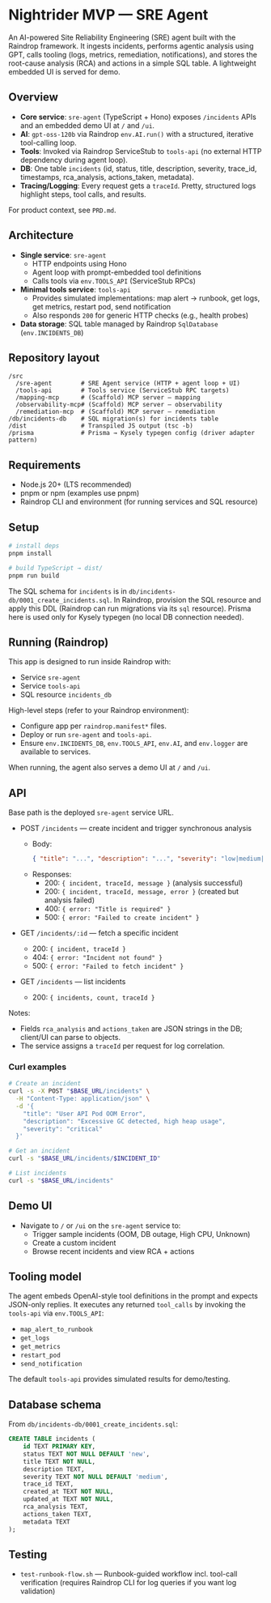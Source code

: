# Nightrider MVP — SRE Agent

An AI-powered Site Reliability Engineering (SRE) agent built with the Raindrop framework. It ingests incidents, performs agentic analysis using GPT, calls tooling (logs, metrics, remediation, notifications), and stores the root-cause analysis (RCA) and actions in a simple SQL table. A lightweight embedded UI is served for demo.

## Overview
- **Core service**: `sre-agent` (TypeScript + Hono) exposes `/incidents` APIs and an embedded demo UI at `/` and `/ui`.
- **AI**: `gpt-oss-120b` via Raindrop `env.AI.run()` with a structured, iterative tool-calling loop.
- **Tools**: Invoked via Raindrop ServiceStub to `tools-api` (no external HTTP dependency during agent loop).
- **DB**: One table `incidents` (id, status, title, description, severity, trace_id, timestamps, rca_analysis, actions_taken, metadata).
- **Tracing/Logging**: Every request gets a `traceId`. Pretty, structured logs highlight steps, tool calls, and results.

For product context, see `PRD.md`.

## Architecture
- **Single service**: `sre-agent`
  - HTTP endpoints using Hono
  - Agent loop with prompt-embedded tool definitions
  - Calls tools via `env.TOOLS_API` (ServiceStub RPCs)
- **Minimal tools service**: `tools-api`
  - Provides simulated implementations: map alert → runbook, get logs, get metrics, restart pod, send notification
  - Also responds `200` for generic HTTP checks (e.g., health probes)
- **Data storage**: SQL table managed by Raindrop `SqlDatabase` (`env.INCIDENTS_DB`)

## Repository layout
```
/src
  /sre-agent        # SRE Agent service (HTTP + agent loop + UI)
  /tools-api        # Tools service (ServiceStub RPC targets)
  /mapping-mcp      # (Scaffold) MCP server — mapping
  /observability-mcp# (Scaffold) MCP server — observability
  /remediation-mcp  # (Scaffold) MCP server — remediation
/db/incidents-db    # SQL migration(s) for incidents table
/dist               # Transpiled JS output (tsc -b)
/prisma             # Prisma → Kysely typegen config (driver adapter pattern)
```

## Requirements
- Node.js 20+ (LTS recommended)
- pnpm or npm (examples use pnpm)
- Raindrop CLI and environment (for running services and SQL resource)

## Setup
```bash
# install deps
pnpm install

# build TypeScript → dist/
pnpm run build
```

The SQL schema for `incidents` is in `db/incidents-db/0001_create_incidents.sql`. In Raindrop, provision the SQL resource and apply this DDL (Raindrop can run migrations via its `sql` resource). Prisma here is used only for Kysely typegen (no local DB connection needed).

## Running (Raindrop)
This app is designed to run inside Raindrop with:
- Service `sre-agent`
- Service `tools-api`
- SQL resource `incidents_db`

High-level steps (refer to your Raindrop environment):
- Configure app per `raindrop.manifest*` files.
- Deploy or run `sre-agent` and `tools-api`.
- Ensure `env.INCIDENTS_DB`, `env.TOOLS_API`, `env.AI`, and `env.logger` are available to services.

When running, the agent also serves a demo UI at `/` and `/ui`.

## API
Base path is the deployed `sre-agent` service URL.

- POST `/incidents` — create incident and trigger synchronous analysis
  - Body:
    ```json
    { "title": "...", "description": "...", "severity": "low|medium|high|critical" }
    ```
  - Responses:
    - 200: `{ incident, traceId, message }` (analysis successful)
    - 200: `{ incident, traceId, message, error }` (created but analysis failed)
    - 400: `{ error: "Title is required" }`
    - 500: `{ error: "Failed to create incident" }`

- GET `/incidents/:id` — fetch a specific incident
  - 200: `{ incident, traceId }`
  - 404: `{ error: "Incident not found" }`
  - 500: `{ error: "Failed to fetch incident" }`

- GET `/incidents` — list incidents
  - 200: `{ incidents, count, traceId }`

Notes:
- Fields `rca_analysis` and `actions_taken` are JSON strings in the DB; client/UI can parse to objects.
- The service assigns a `traceId` per request for log correlation.

### Curl examples
```bash
# Create an incident
curl -s -X POST "$BASE_URL/incidents" \
  -H "Content-Type: application/json" \
  -d '{
    "title": "User API Pod OOM Error",
    "description": "Excessive GC detected, high heap usage",
    "severity": "critical"
  }'

# Get an incident
curl -s "$BASE_URL/incidents/$INCIDENT_ID"

# List incidents
curl -s "$BASE_URL/incidents"
```

## Demo UI
- Navigate to `/` or `/ui` on the `sre-agent` service to:
  - Trigger sample incidents (OOM, DB outage, High CPU, Unknown)
  - Create a custom incident
  - Browse recent incidents and view RCA + actions

## Tooling model
The agent embeds OpenAI-style tool definitions in the prompt and expects JSON-only replies. It executes any returned `tool_calls` by invoking the `tools-api` via `env.TOOLS_API`:
- `map_alert_to_runbook`
- `get_logs`
- `get_metrics`
- `restart_pod`
- `send_notification`

The default `tools-api` provides simulated results for demo/testing.

## Database schema
From `db/incidents-db/0001_create_incidents.sql`:
```sql
CREATE TABLE incidents (
    id TEXT PRIMARY KEY,
    status TEXT NOT NULL DEFAULT 'new',
    title TEXT NOT NULL,
    description TEXT,
    severity TEXT NOT NULL DEFAULT 'medium',
    trace_id TEXT,
    created_at TEXT NOT NULL,
    updated_at TEXT NOT NULL,
    rca_analysis TEXT,
    actions_taken TEXT,
    metadata TEXT
);
```

## Testing
- `test-runbook-flow.sh` — Runbook-guided workflow incl. tool-call verification (requires Raindrop CLI for log queries if you want log validation)
